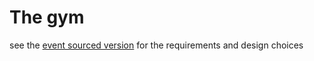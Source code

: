# The gym

see the [event sourced version](https://github.com/baruica/gym-kotlin-es/blob/main/README.md) for the requirements and design choices
